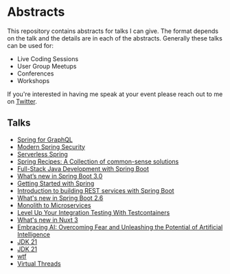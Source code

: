 # Abstracts

This repository contains abstracts for talks I can give. The format depends on the talk and the details are in each of the abstracts. Generally these talks can be used for:

- Live Coding Sessions
- User Group Meetups
- Conferences
- Workshops

If you're interested in having me speak at your event please reach out to me on [Twitter](http://twitter.com/therealdanvega).

## Talks

- [Spring for GraphQL](spring-for-graphql.md)
- [Modern Spring Security](modern-spring-security.md)
- [Serverless Spring](serverless-spring.md)
- [Spring Recipes: A Collection of common-sense solutions](spring-recipes.md)
- [Full-Stack Java Development with Spring Boot](full-stack-java-spring-boot.md)
- [What’s new in Spring Boot 3.0](./spring-boot-3.md)
- [Getting Started with Spring](./getting-started-spring.md)
- [Introduction to building REST services with Spring Boot](rest-service-spring-boot.md)
- [What's new in Spring Boot 2.6](spring-boot-26.md)
- [Monolith to Microservices](./monolith-to-microservices.md)
- [Level Up Your Integration Testing With Testcontainers](./test-containers.md)
- [What's new in Nuxt 3](./nuxt-3.md)
- [Embracing AI: Overcoming Fear and Unleashing the Potential of Artificial Intelligence](ai.md)
- [JDK 21](./jdk-21.md)
- [JDK 21](./jdk-21.md)
- [wtf](./wtf.md)
- [Virtual Threads](./virtual-threads.md)